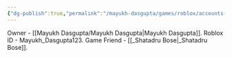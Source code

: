 ```yaml
---
{"dg-publish":true,"permalink":"/mayukh-dasgupta/games/roblox/accounts-of-mayukh-dasgupta/"}
---
```


Owner - [[Mayukh Dasgupta/Mayukh Dasgupta\|Mayukh Dasgupta]].
Roblox ID - Mayukh_Dasgupta123.
Game Friend - [[_Shatadru Bose\|_Shatadru Bose]].